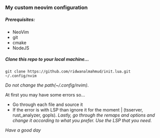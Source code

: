 ### My custom neovim configuration
##### Prerequisites:
- NeoVim
- git
- cmake
- NodeJS
##### Clone this repo to your local machine...
```git
git clone https://github.com/ridwanalmahmud/init.lua.git ~/.config/nvim
```
*Do not change the path(~/.config/nvim)*.       

At first you may have some errors so...
- Go through each file and source it
- If the error is with LSP than ignore it for the moment | (tsserver, rust_analyzer, gopls).
*Lastly, go through the remaps and options and change it according to what you prefer. Use the LSP that you need.*

*Have a good day*
